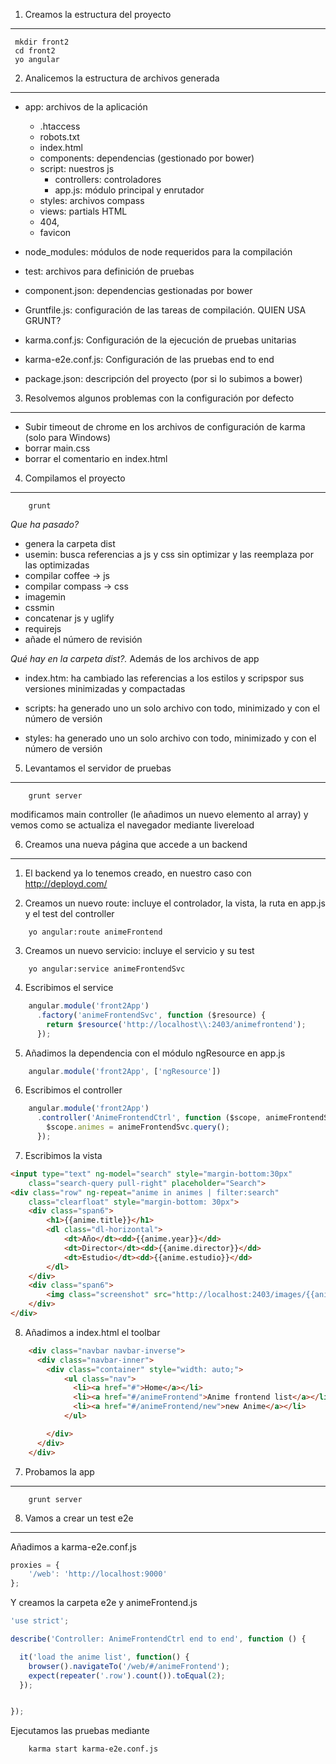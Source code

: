

1. Creamos la estructura del proyecto
----------------------------------------

```
 mkdir front2
 cd front2
 yo angular
```


2. Analicemos la estructura de archivos generada
--------------------------------------------------
- app: archivos de la aplicación
	- .htaccess
	- robots.txt
	- index.html
	- components: dependencias (gestionado por bower)
	- script: nuestros js
		- controllers: controladores
		- app.js: módulo principal y enrutador
	- styles: archivos compass
	- views: partials HTML
	- 404, 
	- favicon

- node_modules: módulos de node requeridos para la compilación

- test: archivos para definición de pruebas

- component.json: dependencias gestionadas por bower

- Gruntfile.js: configuración de las tareas de compilación. QUIEN USA GRUNT?

- karma.conf.js: Configuración de la ejecución de pruebas unitarias

- karma-e2e.conf.js: Configuración de las pruebas end to end

- package.json: descripción del proyecto (por si lo subimos a bower)



3. Resolvemos algunos problemas con la configuración por defecto
-------------------------------------------------------------------
- Subir timeout de chrome en los archivos de configuración de karma (solo para Windows)
- borrar main.css
- borrar el comentario <!-- build:css styles/main.css --> en index.html


4. Compilamos el proyecto
---------------------------

```
    grunt
```


*Que ha pasado?*


- genera la carpeta dist
- usemin: busca referencias a js y css sin optimizar y las reemplaza por las optimizadas
- compilar coffee -> js
- compilar compass -> css
- imagemin
- cssmin
- concatenar js y uglify
- requirejs
- añade el número de revisión


*Qué hay en la carpeta dist?.* Además de los archivos de app

- index.htm: ha cambiado las referencias a los estilos y scripspor sus versiones minimizadas y compactadas

- scripts: ha generado uno un solo archivo con todo, minimizado y con el número de versión

- styles: ha generado uno un solo archivo con todo, minimizado y con el número de versión


5. Levantamos el servidor de pruebas
--------------------------------------

```
    grunt server
```

modificamos main controller (le añadimos un nuevo elemento al array) y vemos como se actualiza el navegador mediante livereload


6. Creamos una nueva página que accede a un backend
-----------------------------------------------------

1. El backend ya lo tenemos creado, en nuestro caso con http://deployd.com/

2. Creamos un nuevo route: incluye el controlador, la vista, la ruta en app.js y el test del controller

```
    yo angular:route animeFrontend

```

3. Creamos un nuevo servicio: incluye el servicio y su test

```
    yo angular:service animeFrontendSvc

```

4. Escribimos el service

```javascript
	angular.module('front2App')
	  .factory('animeFrontendSvc', function ($resource) {
	    return $resource('http://localhost\\:2403/animefrontend');
	  });
```



5. Añadimos la dependencia con el módulo ngResource en app.js

```javascript
	angular.module('front2App', ['ngResource'])
```


6. Escribimos el controller

```javascript
	angular.module('front2App')
	  .controller('AnimeFrontendCtrl', function ($scope, animeFrontendSvc) {
	    $scope.animes = animeFrontendSvc.query();
	  });
```


7. Escribimos la vista

```html
<input type="text" ng-model="search" style="margin-bottom:30px"
	class="search-query pull-right" placeholder="Search">
<div class="row" ng-repeat="anime in animes | filter:search" 
	class="clearfloat" style="margin-bottom: 30px">
	<div class="span6">
		<h1>{{anime.title}}</h1>
		<dl class="dl-horizontal">
			<dt>Año</dt><dd>{{anime.year}}</dd>
			<dt>Director</dt><dd>{{anime.director}}</dd>
			<dt>Estudio</dt><dd>{{anime.estudio}}</dd>
		</dl>
	</div>
	<div class="span6">
		<img class="screenshot" src="http://localhost:2403/images/{{anime.images[0]}}">
	</div>
</div>

```

8. Añadimos a index.html el toolbar

```html
    <div class="navbar navbar-inverse">
      <div class="navbar-inner">
        <div class="container" style="width: auto;">
            <ul class="nav">
              <li><a href="#">Home</a></li>
              <li><a href="#/animeFrontend">Anime frontend list</a></li>
              <li><a href="#/animeFrontend/new">new Anime</a></li>
            </ul>

        </div>
      </div>
    </div>

```

7. Probamos la app 
-------------------

```
	grunt server
```


8. Vamos a crear un test e2e
----------------------------


Añadimos a karma-e2e.conf.js

```javascript
proxies = {
	'/web': 'http://localhost:9000'
};
```


Y creamos la carpeta e2e y animeFrontend.js

```javascript
'use strict';

describe('Controller: AnimeFrontendCtrl end to end', function () {

  it('load the anime list', function() {
    browser().navigateTo('/web/#/animeFrontend');
    expect(repeater('.row').count()).toEqual(2);
  });


});

```

Ejecutamos las pruebas mediante 

```
	karma start karma-e2e.conf.js
```
